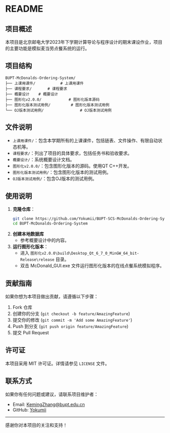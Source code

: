 # README

## 项目概述

本项目是北京邮电大学2023年下学期计算导论与程序设计的期末课设作业，项目的主要功能是模拟麦当劳点餐系统的运行。

## 项目结构

```
BUPT-McDonalds-Ordering-System/
├── 上课用课件/           # 上课用课件
├── 课程要求/       # 课程要求
├── 概要设计    # 概要设计
├── 图形化v2.0.0/            # 图形化版本源码
├── 图形化版本测试用例/         # 图形化版本测试用例
└── OJ版本测试用例/                # OJ版本测试用例
```

## 文件说明

- `上课用课件/`：包含本学期所有的上课课件，包括链表、文件操作、有限自动状态机等。
- `课程要求/`：列出了项目的具体要求，包括任务书和验收要求。
- `概要设计/`：系统概要设计文档。
- `图形化v2.0.0/`：包含图形化版本的源码。使用QT C++开发。
- `图形化版本测试用例/`：包含图形化版本的测试用例。
- `OJ版本测试用例/`：包含OJ版本的测试用例。

## 使用说明

1. **克隆仓库**：
   ```sh
   git clone https://github.com/Yokumii/BUPT-SCS-McDonalds-Ordering-System.git
   cd BUPT-McDonalds-Ordering-System
   ```
2. **创建本地数据库**
   - 参考概要设计中的内容。
3. **运行图形化版本**：
   - 进入 `图形化v2.0.0\build\Desktop_Qt_6_7_0_MinGW_64_bit-Release\release` 目录。
   - 双击 McDonald_GUI.exe 文件运行图形化版本的在线点餐系统模拟程序。

## 贡献指南

如果你想为本项目做出贡献，请遵循以下步骤：

1. Fork 仓库
2. 创建你的分支 (`git checkout -b feature/AmazingFeature`)
3. 提交你的修改 (`git commit -m 'Add some AmazingFeature'`)
4. Push 到分支 (`git push origin feature/AmazingFeature`)
5. 提交 Pull Request

## 许可证

本项目采用 MIT 许可证。详情请参见 `LICENSE` 文件。

## 联系方式

如果你有任何问题或建议，请联系项目维护者：

- Email: KemingZhang@bupt.edu.cn
- GitHub: [Yokumii](https://github.com/Yokumii)

---

感谢你对本项目的关注和支持！
